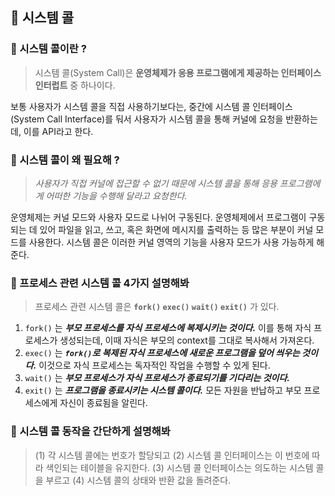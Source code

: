 ## 🌿 시스템 콜
### 🔎 시스템 콜이란 ?
> 시스템 콜(System Call)은 **운영체제가 응용 프로그램에게 제공하는 인터페이스 인터럽트** 중 하나이다.

보통 사용자가 시스템 콜을 직접 사용하기보다는, 중간에 시스템 콜 인터페이스(System Call Interface)를 둬서 사용자가 시스템 콜을 통해 커널에 요청을 반환하는데, 이를 API라고 한다. 


### 🔎 시스템 콜이 왜 필요해 ?
> _사용자가 직접 커널에 접근할 수 없기 때문에 시스템 콜을 통해 응용 프로그램에게 어떠한 기능을 수행해 달라고 요청한다._

운영체제는 커널 모드와 사용자 모드로 나뉘어 구동된다. 운영체제에서 프로그램이 구동되는 데 있어 파일을 읽고, 쓰고, 혹은 화면에 메시지를 출력하는 등 많은 부분이 커널 모드를 사용한다. 시스템 콜은 이러한 커널 영역의 기능을 사용자 모드가 사용 가능하게 해준다.

### 🔎 프로세스 관련 시스템 콜 4가지 설명해봐
> 프로세스 관련 시스템 콜은 **`fork()` `exec()` `wait()` `exit()`** 가 있다.

1. `fork()` 는 _**부모 프로세스를 자식 프로세스에 복제시키는 것이다.**_ 
이를 통해 자식 프로세스가 생성되는데, 이때 자식은 부모의 context를 그대로 복사해서 가져온다.
2. `exec()` 는 _**`fork()`로 복제된 자식 프로세스에 새로운 프로그램을 덮어 씌우는 것이다.**_ 이것으로 자식 프로세스는 독자적인 작업을 수행할 수 있게 된다.
3. `wait()` 는 _**부모 프로세스가 자식 프로세스가 종료되기를 기다리는 것이다.**_
4. `exit()` 는 _**프로그램을 종료시키는 시스템 콜이다.**_ 
모든 자원을 반납하고 부모 프로세스에게 자신이 종료됨을 알린다.

### 🔎 시스템 콜 동작을 간단하게 설명해봐
> (1) 각 시스템 콜에는 번호가 할당되고 
(2) 시스템 콜 인터페이스는 이 번호에 따라 색인되는 테이블을 유지한다. 
(3) 시스템 콜 인터페이스는 의도하는 시스템 콜을 부르고 
(4) 시스템 콜의 상태와 반환 값을 돌려준다.
